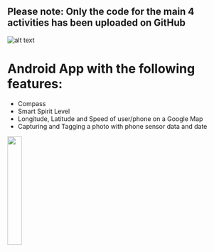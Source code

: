 ## Please note: Only the code for the main 4 activities has been uploaded on GitHub <br/>
![alt text](https://github.com/EvanPl/Compass_Android_App_with_Extra_Functionalities/blob/main/Images/Logo.PNG)
# Android App with the following features:
- Compass
- Smart Spirit Level
- Longitude, Latitude and Speed of user/phone on a Google Map
- Capturing and Tagging a photo with phone sensor data and date

<img src="https://github.com/EvanPl/Compass_Android_App_with_Extra_Functionalities/blob/main/Images/app.png" width=25% height=25%>
